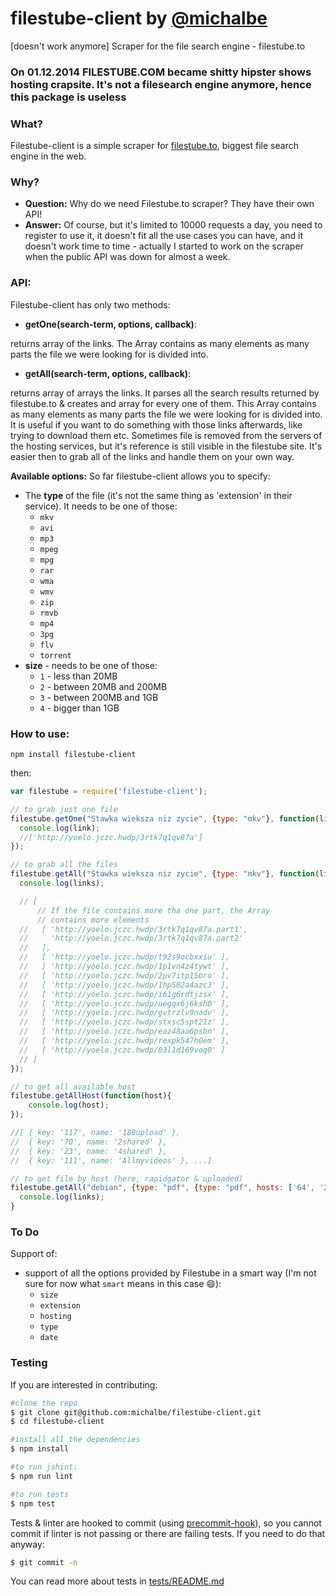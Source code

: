 # filestube-client by [@michalbe](http://github.com/michalbe) #
[doesn't work anymore] Scraper for the file search engine - filestube.to

### On 01.12.2014 FILESTUBE.COM became shitty hipster shows hosting crapsite. It's not a filesearch engine anymore, hence this package is useless ##

### What? ###
Filestube-client is a simple scraper for [filestube.to](http://filestube.to), biggest file search engine in the web.

### Why? ###
* __Question:__ Why do we need Filestube.to scraper? They have their own API!
* __Answer:__ Of course, but it's limited to 10000 requests a day, you need to register to use it, it doesn't fit all the use cases you can have, and it doesn't work time to time - actually I started to work on the scraper when the public API was down for almost a week.

### API: ###

Filestube-client has only two methods:

* __getOne(search-term, options, callback)__:

returns array of the links. The Array contains as many elements as many parts the file we were looking for is divided into.

* __getAll(search-term, options, callback)__:

returns array of arrays the links. It parses all the search results returned by filestube.to & creates and array for every one of them. This Array contains as many elements as many parts the file we were looking for is divided into. It is useful if you want to do something with those links afterwards, like trying to download them etc. Sometimes file is removed from the servers of the hosting services, but it's reference is still visible in the filestube site. It's easier then to grab all of the links and handle them on your own way.

__Available options:__
So far filestube-client allows you to specify:
  * The __type__ of the file (it's not the same thing as 'extension' in their service). It needs to be one of those:
     * `mkv`
     * `avi`
     * `mp3`
     * `mpeg`
     * `mpg`
     * `rar`
     * `wma`
     * `wmv`
     * `zip`
     * `rmvb`
     * `mp4`
     * `3pg`
     * `flv`
     * `torrent`
  * __size__ - needs to be one of those:
    * `1` - less than 20MB
    * `2` - between 20MB and 200MB
    * `3` - between 200MB and 1GB
    * `4` - bigger than 1GB

### How to use: ###
```
npm install filestube-client
```
then:
```javascript
var filestube = require('filestube-client');

// to grab just one file
filestube.getOne("Stawka wieksza niz zycie", {type: "mkv"}, function(link) {
  console.log(link);
  //['http://yoelo.jczc.hwdp/3rtk7q1qv87a']
});

// to grab all the files
filestube.getAll("Stawka wieksza niz zycie", {type: "mkv"}, function(links) {
  console.log(links);

  // [
      // If the file contains more tha one part, the Array
      // contains more elements
  //   [ 'http://yoelo.jczc.hwdp/3rtk7q1qv87a.part1',
  //     'http://yoelo.jczc.hwdp/3rtk7q1qv87a.part2'
  //   ],
  //   [ 'http://yoelo.jczc.hwdp/t92s9ocbxxiu' ],
  //   [ 'http://yoelo.jczc.hwdp/1p1vn4z4tywt' ],
  //   [ 'http://yoelo.jczc.hwdp/2pv7itp15bro' ],
  //   [ 'http://yoelo.jczc.hwdp/1hp502a4azc3' ],
  //   [ 'http://yoelo.jczc.hwdp/i61g6rdtjzsx' ],
  //   [ 'http://yoelo.jczc.hwdp/uegqx6j6ksh0' ],
  //   [ 'http://yoelo.jczc.hwdp/gvtrzlv9nadv' ],
  //   [ 'http://yoelo.jczc.hwdp/stxsc5spt21z' ],
  //   [ 'http://yoelo.jczc.hwdp/eaz48aa6psbn' ],
  //   [ 'http://yoelo.jczc.hwdp/rexpk547h0em' ],
  //   [ 'http://yoelo.jczc.hwdp/03l1d169voq0' ]
  // ]
});

// to get all available host
filestube.getAllHost(function(host){
	console.log(host);
});

//[ { key: '117', name: '180upload' },
//  { key: '70', name: '2shared' },
//  { key: '23', name: '4shared' },
//  { key: '111', name: 'Allmyvideos' }, ...]

// to get file by host (here, rapidgator & uploaded)
filestube.getAll("debian", {type: "pdf", {type: "pdf", hosts: ['64', '24']}, function(links) {
  console.log(links);
}

```

### To Do ###
Support of:
* support of all the options provided by Filestube in a smart way (I'm not sure for now what `smart` means in this case :smile:):
  * `size`
  * `extension`
  * `hosting`
  * `type`
  * `date`


### Testing ###
If you are interested in contributing:

```bash
#clone the repo
$ git clone git@github.com:michalbe/filestube-client.git
$ cd filestube-client

#install all the dependencies
$ npm install

#to run jshint:
$ npm run lint

#to run tests
$ npm test
```

Tests & linter are hooked to commit (using [precommit-hook](https://github.com/nlf/precommit-hook)), so you cannot commit if linter is not passing or there are failing tests. If you need to do that anyway:
```bash
$ git commit -n
```
You can read more about tests in [tests/README.md](tests/README.md)
